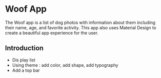 Woof App
==================================

The Woof app is a list of dog photos with information about them including their name, age, and favorite activity. This app also uses Material Design to create a beautiful app experience for the user.

Introduction
------------
- Dis play list
- Using theme : add color, add shape, add typography
- Add a top bar



